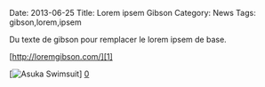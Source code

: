Date: 2013-06-25
Title: Lorem ipsem Gibson
Category: News
Tags: gibson,lorem,ipsem

[0]: https://raw.github.com/bussiere/RapidNews/gh-pages/static/images/gibson.jpg  "Grande Version"
[1]: http://loremgibson.com/

Du texte de gibson pour remplacer le lorem ipsem de base.

[http://loremgibson.com/][1]

[![Asuka Swimsuit](https://raw.github.com/bussiere/RapidNews/gh-pages/static/images/gibson.jpg)] [0] 

